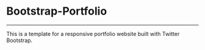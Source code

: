 # Bootstrap-Portfolio

---

This is a template for a responsive portfolio website built with Twitter Bootstrap.
